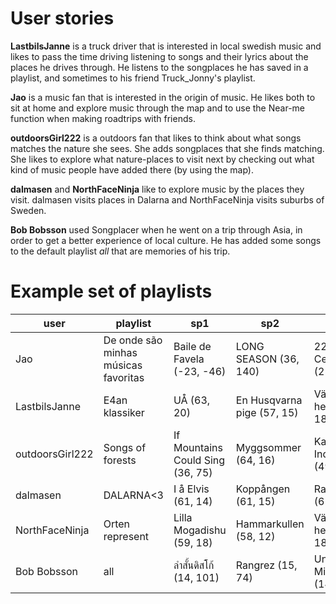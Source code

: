 # User stories
**LastbilsJanne** is a truck driver that is interested in local swedish music and likes to pass the time driving listening
to songs and their lyrics about the places he drives through. He listens to the songplaces he has saved
in a playlist, and sometimes to his friend Truck_Jonny's playlist. 

**Jao** is a music fan that is interested in the origin of music. He likes both to sit at home and explore music through the 
map and to use the Near-me function when making roadtrips with friends.

**outdoorsGirl222** is a outdoors fan that likes to think about what songs matches the nature she sees. She adds songplaces
that she finds matching. She likes to explore what nature-places to visit next by checking out what kind of music people have added
there (by using the map). 

**dalmasen** and **NorthFaceNinja** like to explore music by the places they visit. dalmasen visits places in Dalarna and 
NorthFaceNinja visits suburbs of Sweden. 

**Bob Bobsson** used Songplacer when he went on a trip through Asia, in order to get a better experience of local culture. 
He has added some songs to the default playlist *all* that are memories of his trip. 



# Example set of playlists
| user                | playlist                             | sp1                                       | sp2                           | sp3                          |
| ------              |----------                            |-----                                      |-----                          |-----                         |
| Jao                 | De onde são minhas músicas favoritas | Baile de Favela (-23, -46)                | LONG SEASON (36, 140)         | 22nd Century (25, 77)        |
| LastbilsJanne       | E4an klassiker                       | UÅ (63, 20)                               | En Husqvarna pige (57, 15)    | Välkommen hem (60, 18)       |
| outdoorsGirl222     | Songs of forests                     | If Mountains Could Sing (36, 75)          | Myggsommer (64, 16)           | Kaini Industries (49, -113)  |
| dalmasen            | DALARNA<3                            | I å Elvis (61, 14)                        | Koppången (61, 15)            | Rastastugan (61, 15)         |
| NorthFaceNinja      | Orten represent                      | Lilla Mogadishu (59, 18)                  | Hammarkullen (58, 12)         | Välkommen hem (60, 18)       |
| Bob Bobsson         | all                                  | ลำสั้นดิสโก้ (14, 101)                        | Rangrez (15, 74)             | Un Mondo Migliore (14, 101)  |
